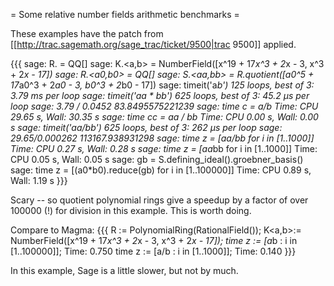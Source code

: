 = Some relative number fields arithmetic benchmarks =

These examples have the patch from [[http://trac.sagemath.org/sage_trac/ticket/9500|trac 9500]] applied.

{{{
sage: R.<x> = QQ[]
sage: K.<a,b> = NumberField([x^19 + 17*x^3 + 2*x - 3, x^3 + 2*x - 17])
sage: R.<a0,b0> = QQ[]
sage: S.<aa,bb> = R.quotient([a0^5 + 17*a0^3 + 2*a0 - 3, b0^3 + 2*b0 - 17])
sage: timeit('a*b')
125 loops, best of 3: 3.79 ms per loop
sage: timeit('aa * bb')
625 loops, best of 3: 45.2 µs per loop
sage: 3.79 / 0.0452
83.8495575221239
sage: time c = a/b
Time: CPU 29.65 s, Wall: 30.35 s
sage: time cc = aa / bb
Time: CPU 0.00 s, Wall: 0.00 s
sage: timeit('aa/bb')
625 loops, best of 3: 262 µs per loop
sage: 29.65/0.000262
113167.938931298
sage: time z = [aa/bb for i in [1..1000]]
Time: CPU 0.27 s, Wall: 0.28 s
sage: time z = [aa*bb for i in [1..1000]]
Time: CPU 0.05 s, Wall: 0.05 s
sage: gb = S.defining_ideal().groebner_basis()
sage: time z = [(a0*b0).reduce(gb) for i in [1..100000]]
Time: CPU 0.89 s, Wall: 1.19 s
}}}

Scary -- so quotient polynomial rings give a speedup by a factor of over 100000 (!) for division in this example. This is worth doing. 



Compare to Magma:
{{{
R<x> := PolynomialRing(RationalField());
K<a,b>:= NumberField([x^19 + 17*x^3 + 2*x - 3, x^3 + 2*x - 17]);
time z := [a*b : i in [1..100000]];
Time: 0.750
time z := [a/b : i in [1..1000]];
Time: 0.140
}}}

In this example, Sage is a little slower, but not by much. 
